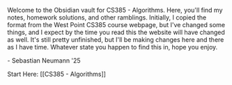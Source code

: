 Welcome to the Obsidian vault for CS385 - Algorithms. Here, you'll find my notes, homework solutions, and other ramblings. Initially, I copied the format from the West Point CS385 course webpage, but I've changed some things, and I expect by the time you read this the website will have changed as well. It's still pretty unfinished, but I'll be making changes here and there as I have time. Whatever state you happen to find this in, hope you enjoy.

\- Sebastian Neumann '25

Start Here: [[CS385 - Algorithms]]
